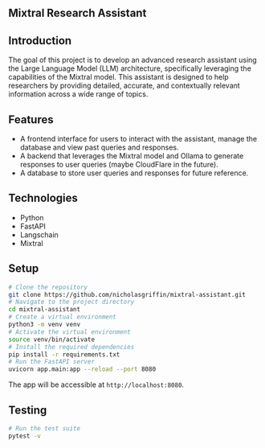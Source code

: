 ## Mixtral Research Assistant

## Introduction
The goal of this project is to develop an advanced research assistant using the Large Language Model (LLM) architecture, specifically leveraging the capabilities of the Mixtral model. This assistant is designed to help researchers by providing detailed, accurate, and contextually relevant information across a wide range of topics.

## Features

- A frontend interface for users to interact with the assistant, manage the database and view past queries and responses.
- A backend that leverages the Mixtral model and Ollama to generate responses to user queries (maybe CloudFlare in the future).
- A database to store user queries and responses for future reference.

## Technologies

- Python
- FastAPI
- Langschain
- Mixtral

## Setup

```bash
# Clone the repository
git clone https://github.com/nicholasgriffin/mixtral-assistant.git
# Navigate to the project directory
cd mixtral-assistant
# Create a virtual environment
python3 -m venv venv
# Activate the virtual environment
source venv/bin/activate
# Install the required dependencies
pip install -r requirements.txt
# Run the FastAPI server
uvicorn app.main:app --reload --port 8080
```

The app will be accessible at `http://localhost:8080`.

## Testing

```bash
# Run the test suite
pytest -v
```